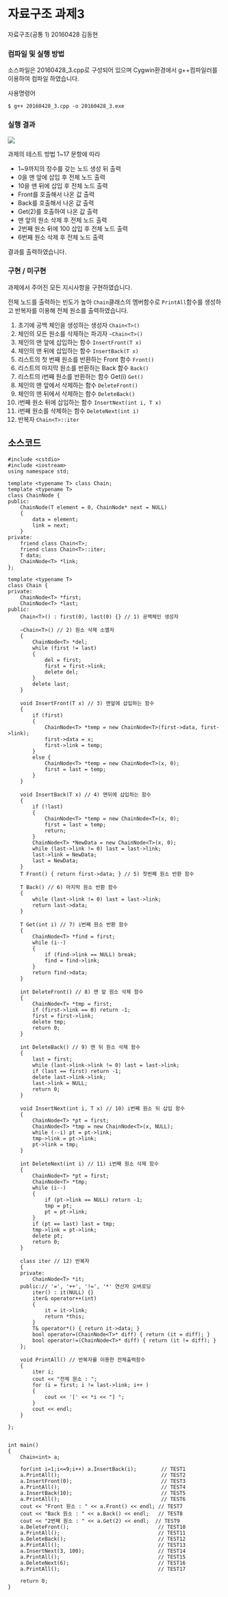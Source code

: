 # 자료구조 과제3
자료구조(공통 1) 20160428 김동현
### 컴파일 및 실행 방법
소스파일은 20160428_3.cpp로 구성되어 있으며 Cygwin환경에서 g++컴파일러를 이용하여 컴파일 하였습니다.

사용명령어
```
$ g++ 20160428_3.cpp -o 20160428_3.exe
```

### 실행 결과

<img src = "1.png"/>

과제의 테스트 방법 1~17 문항에 따라

* 1~9까지의 정수를 갖는 노드 생성 뒤 출력
* 0을 맨 앞에 삽입 후 전체 노드 출력
* 10을 맨 뒤에 삽입 후 전체 노드 출력
* Front를 호출해서 나온 값 출력
* Back를 호출해서 나온 값 출력
* Get(2)를 호출하여 나온 값 출력
* 맨 앞의 원소 삭제 후 전체 노드 출력
* 2번째 원소 뒤에 100 삽입 후 전체 노드 출력
* 6번째 원소 삭제 후 전체 노드 출력

결과를 출력하였습니다.



### 구현 / 미구현
과제에서 주어진 모든 지시사항을 구현하였습니다.

전체 노드를 출력하는 빈도가 높아 `Chain`클래스의 멤버함수로 `PrintAll`함수를 생성하고 반복자를 이용해 전체 원소를 출력하였습니다.

1) 초기에 공백 체인을 생성하는 생성자
`Chain<T>()`
2) 체인의 모든 원소를 삭제하는 파괴자
`~Chain<T>()`
3) 체인의 맨 앞에 삽입하는 함수
`InsertFront(T x)`
4) 체인의 맨 뒤에 삽입하는 함수
`InsertBack(T x)`
5) 리스트의 첫 번째 원소를 반환하는 Front 함수
`Front()`
6) 리스트의 마지막 원소를 반환하는 Back 함수
`Back()`
7) 리스트의 i번째 원소를 반환하는 함수 Get(i)
`Get()`
8) 체인의 맨 앞에서 삭제하는 함수
`DeleteFront()`
9) 체인의 맨 뒤에서 삭제하는 함수
`DeleteBack()`
10) i번째 원소 뒤에 삽입하는 함수
`InsertNext(int i, T x)`
11) i번째 원소를 삭제하는 함수
`DeleteNext(int i)`
12) 반복자
`Chain<T>::iter`


## 소스코드
```
#include <cstdio>
#include <iostream>
using namespace std;

template <typename T> class Chain;
template <typename T>
class ChainNode {
public:
	ChainNode(T element = 0, ChainNode* next = NULL)
	{
		data = element;
		link = next;
	}
private:
	friend class Chain<T>;
	friend class Chain<T>::iter;
	T data;
	ChainNode<T> *link;
};

template <typename T>
class Chain {
private:
	ChainNode<T> *first;
	ChainNode<T> *last;
public:
	Chain<T>() : first(0), last(0) {} // 1) 공백체인 생성자

	~Chain<T>() // 2) 원소 삭제 소멸자
	{
		ChainNode<T> *del;
		while (first != last)
		{
			del = first;
			first = first->link;
			delete del;
		}
		delete last;
	}

	void InsertFront(T x) // 3) 맨앞에 삽입하는 함수
	{
		if (first)
		{
			ChainNode<T> *temp = new ChainNode<T>(first->data, first->link);
			first->data = x;
			first->link = temp;
		}
		else {
			ChainNode<T> *temp = new ChainNode<T>(x, 0);
			first = last = temp;
		}
	}

	void InsertBack(T x) // 4) 맨뒤에 삽입하는 함수
	{
		if (!last)
		{
			ChainNode<T> *temp = new ChainNode<T>(x, 0);
			first = last = temp;
			return;
		}
		ChainNode<T> *NewData = new ChainNode<T>(x, 0);
		while (last->link != 0) last = last->link;
		last->link = NewData;
		last = NewData;
	}
	T Front() { return first->data; } // 5) 첫번째 원소 반환 함수

	T Back() // 6) 마지막 원소 반환 함수
	{
		while (last->link != 0) last = last->link;
		return last->data;
	}

	T Get(int i) // 7) i번째 원소 반환 함수
	{
		ChainNode<T> *find = first;
		while (i--)
		{
			if (find->link == NULL) break;
			find = find->link;
		}
		return find->data;
	}

	int DeleteFront() // 8) 맨 앞 원소 삭제 함수
	{
		ChainNode<T> *tmp = first;
		if (first->link == 0) return -1;
		first = first->link;
		delete tmp;
		return 0;
	}

	int DeleteBack() // 9) 맨 뒤 원소 삭제 함수
	{
		last = first;
		while (last->link->link != 0) last = last->link;
		if (last == first) return -1;
		delete last->link->link;
		last->link = NULL;
		return 0;
	}

	void InsertNext(int i, T x) // 10) i번째 원소 뒤 삽입 함수
	{
		ChainNode<T> *pt = first;
		ChainNode<T> *tmp = new ChainNode<T>(x, NULL);
		while (--i) pt = pt->link;
		tmp->link = pt->link;
		pt->link = tmp;
	}

	int DeleteNext(int i) // 11) i번째 원소 삭제 함수
	{
		ChainNode<T> *pt = first;
		ChainNode<T> *tmp;
		while (i--)
		{
			if (pt->link == NULL) return -1;
			tmp = pt;
			pt = pt->link;
		}
		if (pt == last) last = tmp;
		tmp->link = pt->link;
		delete pt;
		return 0;
	}

	class iter // 12) 반복자
	{
	private:
		ChainNode<T> *it;
	public:// '=', '++', '!=', '*' 연산자 오버로딩
		iter() : it(NULL) {}
		iter& operator++(int)
		{
			it = it->link;
			return *this;
		}
		T& operator*() { return it->data; }
		bool operator=(ChainNode<T>* diff) { return (it = diff); }
		bool operator!=(ChainNode<T>* diff) { return (it != diff); }
	};

	void PrintAll() // 반복자를 이용한 전체출력함수
	{
		iter i;
		cout << "전체 원소 : ";
		for (i = first; i != last->link; i++ )
		{
			cout << '[' << *i << "] ";
		}
		cout << endl;
	}

};


int main()
{
	Chain<int> a;

	for(int i=1;i<=9;i++) a.InsertBack(i);        // TEST1
	a.PrintAll();                                 // TEST2
	a.InsertFront(0);                             // TEST3
	a.PrintAll();                                 // TEST4
	a.InsertBack(10);                             // TEST5
	a.PrintAll();                                 // TEST6
	cout << "Front 원소 : " << a.Front() << endl; // TEST7
	cout << "Back 원소 : " << a.Back() << endl;   // TEST8
	cout << "2번째 원소 : " << a.Get(2) << endl;  // TEST9
	a.DeleteFront();                             // TEST10
	a.PrintAll();                                // TEST11
	a.DeleteBack();                              // TEST12
	a.PrintAll();                                // TEST13
	a.InsertNext(3, 100);                        // TEST14
	a.PrintAll();                                // TEST15
	a.DeleteNext(6);                             // TEST16
	a.PrintAll();                                // TEST17

	return 0;
}
```
